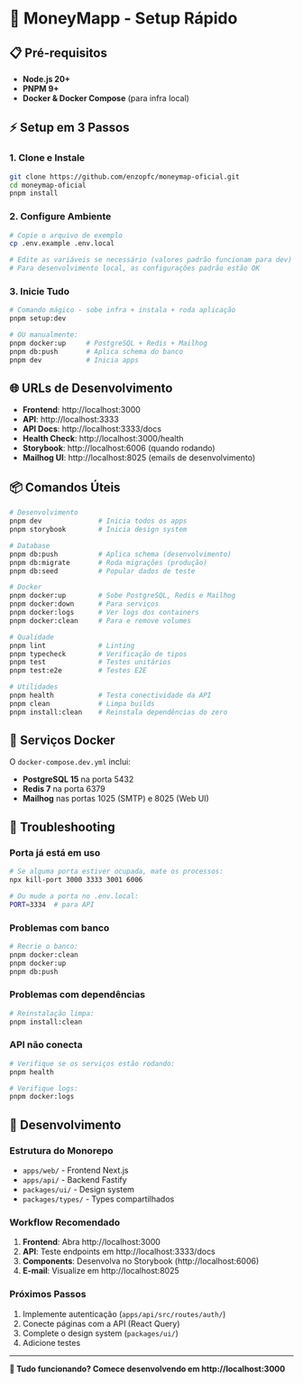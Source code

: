 # 🚀 MoneyMapp - Setup Rápido

## 📋 Pré-requisitos

- **Node.js 20+** 
- **PNPM 9+**
- **Docker & Docker Compose** (para infra local)

## ⚡ Setup em 3 Passos

### 1. **Clone e Instale**
```bash
git clone https://github.com/enzopfc/moneymap-oficial.git
cd moneymap-oficial
pnpm install
```

### 2. **Configure Ambiente**
```bash
# Copie o arquivo de exemplo
cp .env.example .env.local

# Edite as variáveis se necessário (valores padrão funcionam para dev)
# Para desenvolvimento local, as configurações padrão estão OK
```

### 3. **Inicie Tudo**
```bash
# Comando mágico - sobe infra + instala + roda aplicação
pnpm setup:dev

# OU manualmente:
pnpm docker:up     # PostgreSQL + Redis + Mailhog
pnpm db:push       # Aplica schema do banco
pnpm dev           # Inicia apps
```

## 🌐 URLs de Desenvolvimento

- **Frontend**: http://localhost:3000
- **API**: http://localhost:3333
- **API Docs**: http://localhost:3333/docs
- **Health Check**: http://localhost:3000/health
- **Storybook**: http://localhost:6006 (quando rodando)
- **Mailhog UI**: http://localhost:8025 (emails de desenvolvimento)

## 📦 Comandos Úteis

```bash
# Desenvolvimento
pnpm dev              # Inicia todos os apps
pnpm storybook        # Inicia design system

# Database
pnpm db:push          # Aplica schema (desenvolvimento)
pnpm db:migrate       # Roda migrações (produção)
pnpm db:seed          # Popular dados de teste

# Docker
pnpm docker:up        # Sobe PostgreSQL, Redis e Mailhog
pnpm docker:down      # Para serviços
pnpm docker:logs      # Ver logs dos containers
pnpm docker:clean     # Para e remove volumes

# Qualidade
pnpm lint             # Linting
pnpm typecheck        # Verificação de tipos
pnpm test             # Testes unitários
pnpm test:e2e         # Testes E2E

# Utilidades
pnpm health           # Testa conectividade da API
pnpm clean            # Limpa builds
pnpm install:clean    # Reinstala dependências do zero
```

## 🐳 Serviços Docker

O `docker-compose.dev.yml` inclui:

- **PostgreSQL 15** na porta 5432
- **Redis 7** na porta 6379  
- **Mailhog** nas portas 1025 (SMTP) e 8025 (Web UI)

## 🔧 Troubleshooting

### Porta já está em uso
```bash
# Se alguma porta estiver ocupada, mate os processos:
npx kill-port 3000 3333 3001 6006

# Ou mude a porta no .env.local:
PORT=3334  # para API
```

### Problemas com banco
```bash
# Recrie o banco:
pnpm docker:clean
pnpm docker:up
pnpm db:push
```

### Problemas com dependências
```bash
# Reinstalação limpa:
pnpm install:clean
```

### API não conecta
```bash
# Verifique se os serviços estão rodando:
pnpm health

# Verifique logs:
pnpm docker:logs
```

## 📝 Desenvolvimento

### Estrutura do Monorepo
- `apps/web/` - Frontend Next.js
- `apps/api/` - Backend Fastify  
- `packages/ui/` - Design system
- `packages/types/` - Types compartilhados

### Workflow Recomendado
1. **Frontend**: Abra http://localhost:3000
2. **API**: Teste endpoints em http://localhost:3333/docs
3. **Components**: Desenvolva no Storybook (http://localhost:6006)
4. **E-mail**: Visualize em http://localhost:8025

### Próximos Passos
1. Implemente autenticação (`apps/api/src/routes/auth/`)
2. Conecte páginas com a API (React Query)
3. Complete o design system (`packages/ui/`)
4. Adicione testes

---

**🎯 Tudo funcionando? Comece desenvolvendo em http://localhost:3000**
